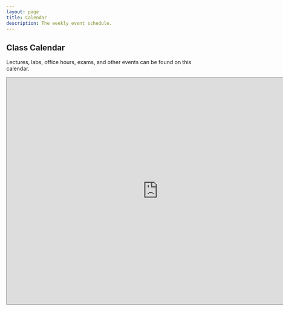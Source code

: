 ```yaml
---
layout: page
title: Calendar
description: The weekly event schedule.
---
```


## Class Calendar

Lectures, labs, office hours, exams, and other events can be found on this calendar.

<iframe src="https://calendar.google.com/calendar/embed?height=600&wkst=1&ctz=America%2FChicago&showPrint=0&src=Y18zNzA5ZjU5Mjg4N2ZmOThkYTQyNzYxNTE3NGQ1NjgyZjU4YjIwMGNkZjUwMWE1YTc0MjI1OTFhMDk0ZTU5OTZmQGdyb3VwLmNhbGVuZGFyLmdvb2dsZS5jb20&src=ZW4udXNhI2hvbGlkYXlAZ3JvdXAudi5jYWxlbmRhci5nb29nbGUuY29t&color=%237CB342&color=%230B8043" style="border:solid 1px #777" width="800" height="600" frameborder="0" scrolling="no"></iframe>